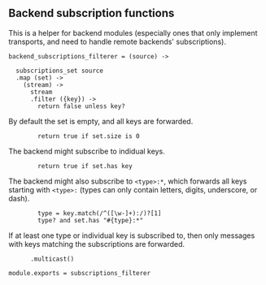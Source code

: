 Backend subscription functions
------------------------------

This is a helper for backend modules (especially ones that only implement transports, and need to handle remote backends' subscriptions).

    backend_subscriptions_filterer = (source) ->

      subscriptions_set source
      .map (set) ->
        (stream) ->
          stream
          .filter ({key}) ->
            return false unless key?

By default the set is empty, and all keys are forwarded.

            return true if set.size is 0

The backend might subscribe to indidual keys.

            return true if set.has key

The backend might also subscribe to `<type>:*`, which forwards all keys starting with `<type>:` (types can only contain letters, digits, underscore, or dash).

            type = key.match(/^([\w-]+):/)?[1]
            type? and set.has "#{type}:*"

If at least one type or individual key is subscribed to, then only messages with keys matching the subscriptions are forwarded.

          .multicast()

    module.exports = subscriptions_filterer
